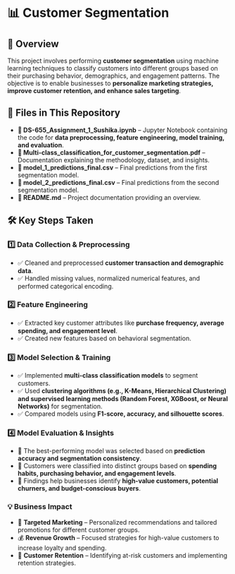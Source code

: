 # 📊 Customer Segmentation  

## 📌 Overview  
This project involves performing **customer segmentation** using machine learning techniques to classify customers into different groups based on their purchasing behavior, demographics, and engagement patterns. The objective is to enable businesses to **personalize marketing strategies, improve customer retention, and enhance sales targeting**.

## 📂 Files in This Repository  
- **📄 DS-655_Assignment_1_Sushika.ipynb** – Jupyter Notebook containing the code for **data preprocessing, feature engineering, model training, and evaluation**.  
- **📘 Multi-class_classification_for_customer_segmentation.pdf** – Documentation explaining the methodology, dataset, and insights.  
- **📜 model_1_predictions_final.csv** – Final predictions from the first segmentation model.  
- **📜 model_2_predictions_final.csv** – Final predictions from the second segmentation model.  
- **📜 README.md** – Project documentation providing an overview.  

## 🛠️ Key Steps Taken  

### 1️⃣ Data Collection & Preprocessing  
- ✅ Cleaned and preprocessed **customer transaction and demographic data**.  
- ✅ Handled missing values, normalized numerical features, and performed categorical encoding.  

### 2️⃣ Feature Engineering  
- ✅ Extracted key customer attributes like **purchase frequency, average spending, and engagement level**.  
- ✅ Created new features based on behavioral segmentation.  

### 3️⃣ Model Selection & Training  
- ✅ Implemented **multi-class classification models** to segment customers.  
- ✅ Used **clustering algorithms (e.g., K-Means, Hierarchical Clustering) and supervised learning methods (Random Forest, XGBoost, or Neural Networks)** for segmentation.  
- ✅ Compared models using **F1-score, accuracy, and silhouette scores**.  

### 4️⃣ Model Evaluation & Insights  
- 📌 The best-performing model was selected based on **prediction accuracy and segmentation consistency**.  
- 📌 Customers were classified into distinct groups based on **spending habits, purchasing behavior, and engagement levels**.  
- 📌 Findings help businesses identify **high-value customers, potential churners, and budget-conscious buyers**.  

### 💡 Business Impact  
- 🎯 **Targeted Marketing** – Personalized recommendations and tailored promotions for different customer groups.  
- 💰 **Revenue Growth** – Focused strategies for high-value customers to increase loyalty and spending.  
- 🔄 **Customer Retention** – Identifying at-risk customers and implementing retention strategies.  
